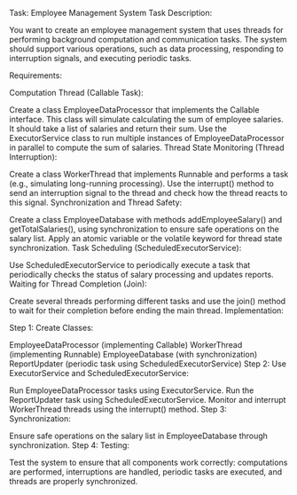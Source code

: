 Task: Employee Management System Task Description:

You want to create an employee management system that uses threads for performing background computation and communication tasks. The system should support various operations, such as data processing, responding to interruption signals, and executing periodic tasks.

Requirements:

Computation Thread (Callable Task):

Create a class EmployeeDataProcessor that implements the Callable<Integer> interface.
This class will simulate calculating the sum of employee salaries. It should take a list of salaries and return their sum.
Use the ExecutorService class to run multiple instances of EmployeeDataProcessor in parallel to compute the sum of salaries.
Thread State Monitoring (Thread Interruption):

Create a class WorkerThread that implements Runnable and performs a task (e.g., simulating long-running processing).
Use the interrupt() method to send an interruption signal to the thread and check how the thread reacts to this signal.
Synchronization and Thread Safety:

Create a class EmployeeDatabase with methods addEmployeeSalary() and getTotalSalaries(), using synchronization to ensure safe operations on the salary list.
Apply an atomic variable or the volatile keyword for thread state synchronization.
Task Scheduling (ScheduledExecutorService):

Use ScheduledExecutorService to periodically execute a task that periodically checks the status of salary processing and updates reports.
Waiting for Thread Completion (Join):

Create several threads performing different tasks and use the join() method to wait for their completion before ending the main thread.
Implementation:

Step 1: Create Classes:

EmployeeDataProcessor (implementing Callable<Integer>)
WorkerThread (implementing Runnable)
EmployeeDatabase (with synchronization)
ReportUpdater (periodic task using ScheduledExecutorService)
Step 2: Use ExecutorService and ScheduledExecutorService:

Run EmployeeDataProcessor tasks using ExecutorService.
Run the ReportUpdater task using ScheduledExecutorService.
Monitor and interrupt WorkerThread threads using the interrupt() method.
Step 3: Synchronization:

Ensure safe operations on the salary list in EmployeeDatabase through synchronization.
Step 4: Testing:

Test the system to ensure that all components work correctly: computations are performed, interruptions are handled, periodic tasks are executed, and threads are properly synchronized.
